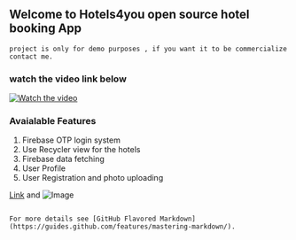 ## Welcome to Hotels4you open source hotel booking App

```
project is only for demo purposes , if you want it to be commercialize contact me.
````


### watch the video link below 

[![Watch the video](https://img.youtube.com/vi/evFB9KfSp2U/hqdefault.jpg)](https://youtu.be/evFB9KfSp2U)


### Avaialable Features
1. Firebase OTP login system
2. Use Recycler view for the hotels
3. Firebase data fetching
4. User Profile
5. User Registration and photo uploading


[Link](https://youtu.be/evFB9KfSp2U) and ![Image](src)
```

For more details see [GitHub Flavored Markdown](https://guides.github.com/features/mastering-markdown/).
